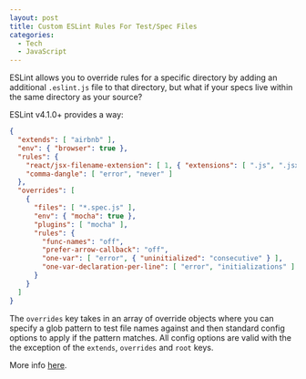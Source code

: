 ```yaml
---
layout: post
title: Custom ESLint Rules For Test/Spec Files
categories:
  - Tech
  - JavaScript
---
```


ESLint allows you to override rules for a specific directory by adding an additional `.eslint.js` file to that directory, but what if your specs live within the same directory as your source?

ESLint v4.1.0+ provides a way:

```json
{
  "extends": [ "airbnb" ],
  "env": { "browser": true },
  "rules": {
    "react/jsx-filename-extension": [ 1, { "extensions": [ ".js", ".jsx" ] } ],
    "comma-dangle": [ "error", "never" ]
  },
  "overrides": [
    {
      "files": [ "*.spec.js" ],
      "env": { "mocha": true },
      "plugins": [ "mocha" ],
      "rules": {
        "func-names": "off",
        "prefer-arrow-callback": "off",
        "one-var": [ "error", { "uninitialized": "consecutive" } ],
        "one-var-declaration-per-line": [ "error", "initializations" ]
      }
    }
  ]
}
```

The `overrides` key takes in an array of override objects where you can specify a glob pattern to test file names against and then standard config options to apply if the pattern matches. All config options are valid with the the exception of the `extends`, `overrides` and `root` keys.

More info [here](https://eslint.org/docs/user-guide/configuring#configuration-based-on-glob-patterns).
